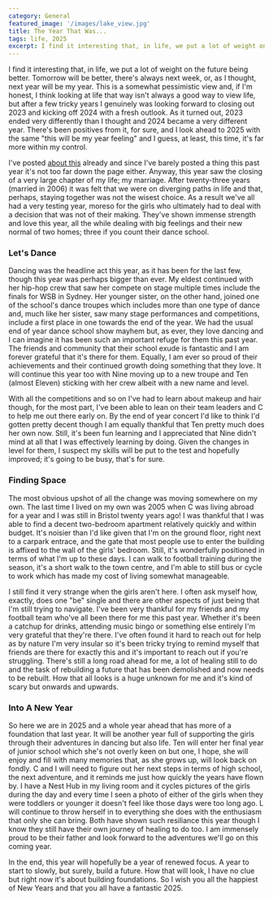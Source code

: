 ```yaml
---
category: General
featured_image: '/images/lake_view.jpg'
title: The Year That Was...
tags: life, 2025
excerpt: I find it interesting that, in life, we put a lot of weight on the future being better. Tomorrow will be better, there's always next week, or, as I thought, next year will be my year. This is a somewhat pessimistic view and, if I'm honest, I think looking at life that way is a good way to view life, but after a few tricky years I genuinely was looking forward to closing out 2023 and kicking off 2024 with a fresh outlook. As it turned out, 2023 ended very differently than I thought and 2024 became a very different year. There's been positives from it, for sure, and I look ahead to 2025 with the same "this will be my year feeling" and I guess, at least, this time, it's far more within my control.
---
```

I find it interesting that, in life, we put a lot of weight on the future being better. Tomorrow will be better, there's always next week, or, as I thought, next year will be my year. This is a somewhat pessimistic view and, if I'm honest, I think looking at life that way isn't always a good way to view life, but after a few tricky years I genuinely was looking forward to closing out 2023 and kicking off 2024 with a fresh outlook. As it turned out, 2023 ended very differently than I thought and 2024 became a very different year. There's been positives from it, for sure, and I look ahead to 2025 with the same "this will be my year feeling" and I guess, at least, this time, it's far more within my control.

I've posted [about this](https://www.pntaylor.net/blog/changing-times) already and since I've barely posted a thing this past year it's not too far down the page either. Anyway, this year saw the closing of a very large chapter of my life; my marriage. After twenty-three years (married in 2006) it was felt that we were on diverging paths in life and that, perhaps, staying together was not the wisest choice. As a result we've all had a very testing year, moreso for the girls who ultimately had to deal with a decision that was not of their making. They've shown immense strength and love this year, all the while dealing with big feelings and their new normal of two homes; three if you count their dance school.

### Let's Dance

Dancing was the headline act this year, as it has been for the last few, though this year was perhaps bigger than ever. My eldest continued with her hip-hop crew that saw her compete on stage multiple times include the finals for WSB in Sydney. Her younger sister, on the other hand, joined one of the school's dance troupes which includes more than one type of dance and, much like her sister, saw many stage performances and competitions, include a first place in one towards the end of the year. We had the usual end of year dance school show mayhem but, as ever, they love dancing and I can imagine it has been such an important refuge for them this past year. The friends and community that their school exude is fantastic and I am forever grateful that it's there for them. Equally, I am ever so proud of their achievements and their continued growth doing something that they love. It will continue this year too with Nine moving up to a new troupe and Ten (almost Eleven) sticking with her crew albeit with a new name and level.

With all the competitions and so on I've had to learn about makeup and hair though, for the most part, I've been able to lean on their team leaders and C to help me out there early on. By the end of year concert I'd like to think I'd gotten pretty decent though I am equally thankful that Ten pretty much does her own now. Still, it's been fun learning and I appreciated that Nine didn't mind at all that I was effectively learning by doing. Given the changes in level for them, I suspect my skills will be put to the test and hopefully improved; it's going to be busy, that's for sure.

### Finding Space

The most obvious upshot of all the change was moving somewhere on my own. The last time I lived on my own was 2005 when C was living abroad for a year and I was still in Bristol twenty years ago! I was thankful that I was able to find a decent two-bedroom apartment relatively quickly and within budget. It's noisier than I'd like given that I'm on the ground floor, right next to a carpark entrace, and the gate that most people use to enter the building is affixed to the wall of the girls' bedroom. Still, it's wonderfully positioned in terms of what I'm up to these days. I can walk to football training during the season, it's a short walk to the town centre, and I'm able to still bus or cycle to work which has made my cost of living somewhat manageable.

I still find it very strange when the girls aren't here. I often ask myself how, exactly, does one "be" single and there are other aspects of just being that I'm still trying to navigate. I've been very thankful for my friends and my football team who've all been there for me this past year. Whether it's been a catchup for drinks, attending music bingo or something else entirely I'm very grateful that they're there. I've often found it hard to reach out for help as  by nature I'm very insular so it's been tricky trying to remind myself that friends are there for exactly this and it's important to reach out if you're struggling. There's still a long road ahead for me, a lot of healing still to do and the task of rebuilding a future that has been demolished and now needs to be rebuilt. How that all looks is a huge unknown for me and it's kind of scary but onwards and upwards.

### Into A New Year

So here we are in 2025 and a whole year ahead that has more of a foundation that last year. It will be another year full of supporting the girls through their adventures in dancing but also life. Ten will enter her final year of junior school which she's not overly keen on but one, I hope, she will enjoy and fill with many memories that, as she grows up, will look back on fondly. C and I will need to figure out her next steps in terms of high school, the next adventure, and it reminds me just how quickly the years have flown by. I have a Nest Hub in my living room and it cycles pictures of the girls during the day and every time I seen a photo of either of the girls when they were toddlers or younger it doesn't feel like those days were too long ago. L will continue to throw herself in to everything she does with the enthusiasm that only she can bring. Both have shown such resiliance this year though I know they still have their own journey of healing to do too. I am immensely proud to be their father and look forward to the adventures we'll go on this coming year.

In the end, this year will hopefully be a year of renewed focus. A year to start to slowly, but surely, build a future. How that will look, I have no clue but right now it's about building foundations. So I wish you all the happiest of New Years and that you all have a fantastic 2025.
